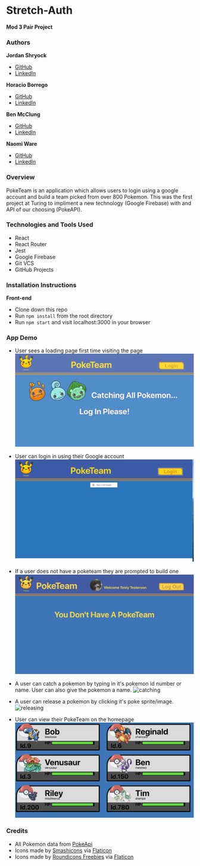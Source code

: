 # Stretch-Auth
**Mod 3 Pair Project**  

### Authors

**Jordan Shryock**
 * [GitHub](https://github.com/jordy1611)
 * [LinkedIn](https://www.linkedin.com/in/jordan-shryock-6a48b9113/)

**Horacio Borrego**
 * [GitHub](https://github.com/H-Bo214)
 * [LinkedIn](https://www.linkedin.com/in/horacio-borrego-4a52851b0/)
 
**Ben McClung**
 * [GitHub](https://github.com/AurumValian)
 * [LinkedIn](https://www.linkedin.com/in/benjamin-mcclung-1a1a4b1b6/)

**Naomi Ware**  
 * [GitHub](https://github.com/nware1066)
 * [LinkedIn](https://www.linkedin.com/in/naomi-ware-083332b8/)
 
### Overview  
PokeTeam is an application which allows users to login using a google account and build a team picked from over 800 Pokemon. This was the first project at Turing to impliment a new technology (Google Firebase) with and API of our choosing (PokeAPI). 

### Technologies and Tools Used
- React
- React Router
- Jest
- Google Firebase
- Git VCS
- GitHub Projects

### Installation Instructions

**Front-end**
- Clone down this repo
- Run `npm install` from the root directory
- Run `npm start` and visit localhost:3000 in your browser

### App Demo

* User sees a loading page first time visiting the page
![page loading](./stretch-auth/src/assets/loading.gif)

* User can login in using their Google account
![google login display](./stretch-auth/src/assets/Google.png)

* If a user does not have a poketeam they are prompted to build one
![user prompt](./stretch-auth/src/assets/PokePrompt.png)

* A user can catch a pokemon by typing in it's pokemon id number or name. User can also give the pokemon a name.
![catching](./stretch-auth/src/assets/catching.gif)

* A user can release a pokemon by clicking it's poke sprite/image.
![releasing](./stretch-auth/src/assets/release.gif)

* User can view their PokeTeam on the homepage
![Poke Team](./stretch-auth/src/assets/PokeCards.png)

### Credits
* All Pokemon data from [PokeApi](https://pokeapi.co/)
* Icons made by [Smashicons](Smashicons) via [Flaticon](www.flaticon.com)
* Icons made by [Roundicons Freebies](https://www.flaticon.com/authors/roundicons-freebies) via [Flaticon](www.flaticon.com)
